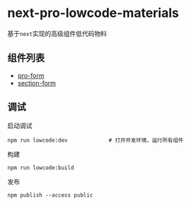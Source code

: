 # next-pro-lowcode-materials

基于`next`实现的高级组件低代码物料

## 组件列表
* [pro-form](https://github.com/Dogtiti/next-pro-lowcode-materials/blob/master/src/components/form/form.tsx)
* [section-form](https://github.com/Dogtiti/next-pro-lowcode-materials/blob/master/src/components/section-form/section-form.tsx)

## 调试
启动调试

```shell
npm run lowcode:dev             # 打开开发环境，运行所有组件
```

构建

```shell
npm run lowcode:build
```

发布

```shell
npm publish --access public
```
